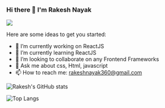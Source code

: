 ### Hi there 👋 I'm Rakesh Nayak

![](https://estruyf-github.azurewebsites.net/api/VisitorHit?user=rakeshnayak360&repo=github-visitors-badge&countColorcountColor&countColor=%237B1E7A)

Here are some ideas to get you started:

- 🔭 I’m currently working on ReactJS
- 🌱 I’m currently learning ReactJS
- 👯 I’m looking to collaborate on any Frontend Frameworks
- 💬 Ask me about css, Html, javascript
- 📫 How to reach me: rakeshnayak360@gmail.com

![Rakesh's GitHub stats](https://github-readme-stats.vercel.app/api?username=rakeshnayak360&show_icons=true&theme=radical)

![Top Langs](https://github-readme-stats.vercel.app/api/top-langs/?username=anuraghazra&layout=compact)

